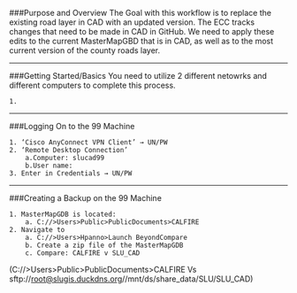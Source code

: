 ###Purpose and Overview
The Goal with this workflow is to replace the existing road layer in CAD with an updated version. The ECC tracks changes that need to be made in CAD in GitHub. We need to apply these edits to the current MasterMapGBD that is in CAD, as well as to the most current version of the county roads layer. 

---
###Getting Started/Basics
You need to utilize 2 different netowrks and different computers to complete this process. 

	1. 

---
###Logging On to the 99 Machine

	1. ‘Cisco AnyConnect VPN Client’ → UN/PW
	2. ‘Remote Desktop Connection’
		a.Computer: slucad99
		b.User name: 
	3. Enter in Credentials → UN/PW


---
###Creating a Backup on the 99 Machine

	1. MasterMapGDB is located:
		a. C://>Users>Public>PublicDocuments>CALFIRE
	2. Navigate to 
		a. C://>Users>Hpanno>Launch BeyondCompare
		b. Create a zip file of the MasterMapGDB
		c. Compare: CALFIRE v SLU_CAD
    
 </code></pre>(C://>Users>Public>PublicDocuments>CALFIRE Vs sftp://root@slugis.duckdns.org//mnt/ds/share_data/SLU/SLU_CAD)</code></pre>
	

